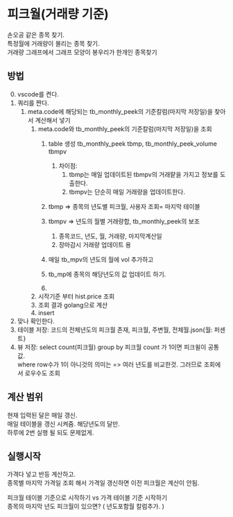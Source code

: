 # 피크월(거래량 기준)
손오공 같은 종목 찾기.   
특정월에 거래량이 몰리는 종목 찾기.   
거래량 그래프에서 그래프 모양이 봉우리가 한개인 종목찾기   


## 방법
0. vscode를 켠다. 
1. 쿼리를 짠다.
   1. meta.code에 해당되는 tb_monthly_peek의  기준칼럼(마지막 저장일)을 찾아서 계산해서 넣기
      1. meta.code와 tb_monthly_peek의 기준칼럼(마지막 저장일)을 조회
         1. table 생성 tb_monthly_peek tbmp, tb_monthly_peek_volume tbmpv
            1. 차이점: 
               1. tbmp는 매일 업데이트된 tbmpv의 거래럍을 가지고 정보를 도출한다.
               2. tbmpv는 단순히 매일 거래량을 업데이트한다.  
         2. tbmp     => 종목의 년도별 피크월, 사용자 조회= 마지막 테이블 
         3. tbmpv    => 년도의 월별 거래량합, tb_monthly_peek의 보조
            1. 종목코드, 년도, 월, 거래량, 마지막계산일
            2. 장마감시 거래량 업데이트 용


         4. 매일 tb_mpv의 년도의 월에 vol 추가하고
         5. tb_mp에 종목의 해당년도의 값 업데이트 하기.
         6. 
      2. 시작기준 부터 hist.price 조회
      3. 조회 결과 golang으로 계산
      4. insert
2. 맞나 확인한다.
3. 테이블 저장: 코드의 전체년도의 피크월 존재, 피크월, 주변월, 전체월.json{월: 퍼센트} 
4. 뷰 저장: select count(피크월) group by 피크월  count 가 1이면 피크윌이 공통값.   
    where row수가  1이 아니것의 의미는 => 여러 년도를 비교한것. 그러므로 조회에서 로우수도 조회

## 계산 범위
현재 입력된 달은 매일 갱신.   
매일 테이블을 갱신 시켜줌. 해당년도의 달만.    
하루에 2번 실행 될 되도 문제없게.  

## 실행시작
가격다 넣고 반등 계산하고.   
종목별 마지막 가격일 조회 해서 가격일 갱신하면 이전 피크월은 계산이 안됨.   

피크월 테이블 기준으로 시작하기 vs 가격 테이블 기준 시작하기   
종목의 마지막 년도 피크월이 있으면? ( 년도포함월 칼럼추가. )    
